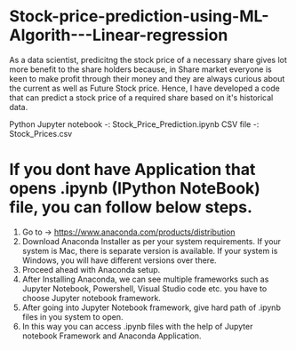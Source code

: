 # Stock-price-prediction-using-ML-Algorith---Linear-regression

As a data scientist, predicitng the stock price of a necessary share gives lot more benefit to the share holders because, in Share market everyone is keen to make profit through their money and they are always curious about the current as well as Future Stock price.
Hence, I have developed a code that can predict a stock price of a required share based on it's historical data.

Python Jupyter notebook -: Stock_Price_Prediction.ipynb
CSV file -: Stock_Prices.csv


# If you dont have Application that opens .ipynb (IPython NoteBook) file, you can follow below steps.
1) Go to -> https://www.anaconda.com/products/distribution
2) Download Anaconda Installer as per your system requirements. If your system is Mac, there is separate version is available. If your system is Windows, you will have different versions over there.
3) Proceed ahead with Anaconda setup.
4) After Installing Anaconda, we can see multiple frameworks such as Jupyter Notebook, Powershell, Visual Studio code etc. you have to choose Jupyter notebook framework.
5) After going into Jupyter Notebook framework, give hard path of .ipynb files in you system to open.
6) In this way you can access .ipynb files with the help of Jupyter notebook Framework and Anaconda Application. 
